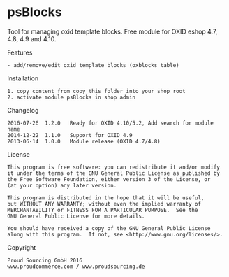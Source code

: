 psBlocks
=========

Tool for managing oxid template blocks.
Free module for OXID eshop 4.7, 4.8, 4.9 and 4.10.

Features

	- add/remove/edit oxid template blocks (oxblocks table)


Installation

	1. copy content from copy_this folder into your shop root
	2. activate module psBlocks in shop admin


Changelog

	2016-07-26	1.2.0	Ready for OXID 4.10/5.2, Add search for module name
	2014-12-22	1.1.0	Support for OXID 4.9
	2013-06-14	1.0.0	Module release (OXID 4.7/4.8)
	

License

    This program is free software: you can redistribute it and/or modify
    it under the terms of the GNU General Public License as published by
    the Free Software Foundation, either version 3 of the License, or
    (at your option) any later version.

    This program is distributed in the hope that it will be useful,
    but WITHOUT ANY WARRANTY; without even the implied warranty of
    MERCHANTABILITY or FITNESS FOR A PARTICULAR PURPOSE.  See the
    GNU General Public License for more details.

    You should have received a copy of the GNU General Public License
    along with this program.  If not, see <http://www.gnu.org/licenses/>.
    

Copyright

	Proud Sourcing GmbH 2016
	www.proudcommerce.com / www.proudsourcing.de
